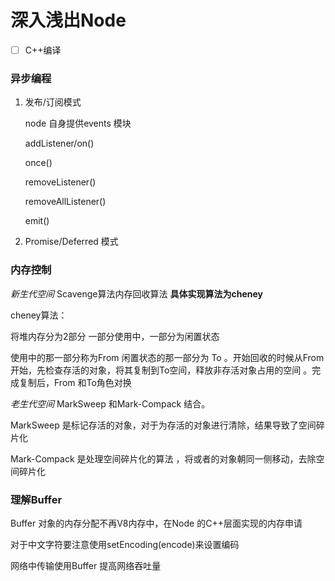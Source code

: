 # 深入浅出Node
- [ ] C++编译

### 异步编程

1. 发布/订阅模式

   node 自身提供events 模块

   addListener/on() 

   once()

   removeListener()

   removeAllListener()

   emit()

2. Promise/Deferred 模式

### 内存控制

_新生代空间_ Scavenge算法内存回收算法 **具体实现算法为cheney** 

 cheney算法：

将堆内存分为2部分 一部分使用中，一部分为闲置状态

使用中的那一部分称为From 闲置状态的那一部分为 To 。开始回收的时候从From开始，先检查存活的对象，将其复制到To空间，释放非存活对象占用的空间 。完成复制后，From 和To角色对换

_老生代空间_  MarkSweep 和Mark-Compack 结合。 

MarkSweep 是标记存活的对象，对于为存活的对象进行清除，结果导致了空间碎片化

Mark-Compack 是处理空间碎片化的算法 ，将或者的对象朝同一侧移动，去除空间碎片化

### 理解Buffer

Buffer 对象的内存分配不再V8内存中，在Node 的C++层面实现的内存申请

对于中文字符要注意使用setEncoding(encode)来设置编码

网络中传输使用Buffer 提高网络吞吐量